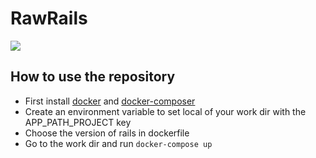 # RawRails

![](http://i.imgur.com/lUoRnnY.png)

## How to use the repository

- First install [docker](https://docs.docker.com/engine/installation/) and [docker-composer](https://docs.docker.com/compose/install/)
- Create an environment variable to set local of your work dir with the APP_PATH_PROJECT key
- Choose the version of rails in dockerfile
- Go to the work dir and run ```docker-compose up```
